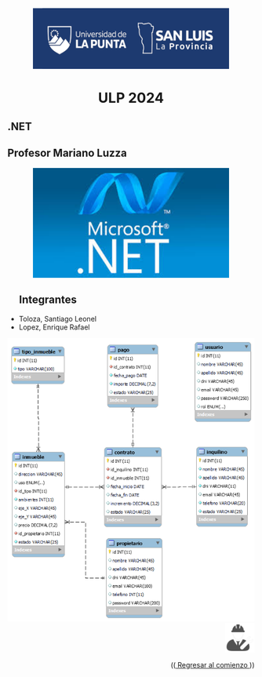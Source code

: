 <a name="readme-top"></a>
<br/>
<div align="center">
  <a href="https://github.com/LeoToloza1/Inmobiliaria-Toloza-Lopez/">
    <img src="https://github.com/LeoToloza1/Inmobiliaria-Toloza-Lopez/blob/main/ulp.png" alt="Logo" width="400" height="">
  </a>
<div>
  <h1  align="center"> ULP 2024</h1>
</div>
<div align="left">
    <h2> .NET </h2>
    <h2>Profesor Mariano Luzza</h2>
</div>
<div align="center">
      <img src="https://github.com/LeoToloza1/Inmobiliaria-Toloza-Lopez/blob/main/netmvc.jpeg" alt="Logo" width="400" height="">
<div>
<div align="left">
  <ul><h2>Integrantes</h2>
    <li> Toloza, Santiago Leonel </li>
    <li> Lopez, Enrique Rafael </li>
  </ul>
</div>
<!-- DER-->    
<div align="center">
  <img src="https://github.com/LeoToloza1/Inmobiliaria-Toloza-Lopez/blob/main/der_inmobilairia.png" alt="DER" width="700" height="">
<div>
<div align="right">    
  
  <a href="https://github.com/LeoToloza1/Inmobiliaria-Toloza-Lopez/">
    <img src="https://github.com/LeoToloza1/Inmobiliaria-Toloza-Lopez/blob/main/worker.png" alt="Logo" width="60" height="">
  </a>
</div> 
<p align="right">((<a href="#readme-top"> Regresar al comienzo </a>))</p>
 


